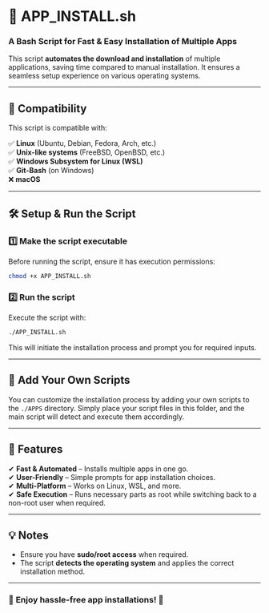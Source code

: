 # 🚀 APP_INSTALL.sh

### **A Bash Script for Fast & Easy Installation of Multiple Apps**

This script **automates the download and installation** of multiple applications, saving time compared to manual installation. It ensures a seamless setup experience on various operating systems.

---

## 📌 **Compatibility**

This script is compatible with:

✅ **Linux** (Ubuntu, Debian, Fedora, Arch, etc.)\
✅ **Unix-like systems** (FreeBSD, OpenBSD, etc.)\
✅ **Windows Subsystem for Linux (WSL)**\
✅ **Git-Bash** (on Windows)\
❌ **macOS**

---

## 🛠 **Setup & Run the Script**

### **1️⃣ Make the script executable**

Before running the script, ensure it has execution permissions:

```bash
chmod +x APP_INSTALL.sh
```

### **2️⃣ Run the script**

Execute the script with:

```bash
./APP_INSTALL.sh
```

This will initiate the installation process and prompt you for required inputs.

---

## 📂 Add Your Own Scripts

You can customize the installation process by adding your own scripts to the `./APPS` directory. Simply place your script files in this folder, and the main script will detect and execute them accordingly.

---
## 🔹 **Features**

✔ **Fast & Automated** – Installs multiple apps in one go.\
✔ **User-Friendly** – Simple prompts for app installation choices.\
✔ **Multi-Platform** – Works on Linux, WSL, and more.\
✔ **Safe Execution** – Runs necessary parts as root while switching back to a non-root user when required.

---

## 💡 **Notes**

- Ensure you have **sudo/root access** when required.
- The script **detects the operating system** and applies the correct installation method.

---

### 🎯 **Enjoy hassle-free app installations! 🚀**

